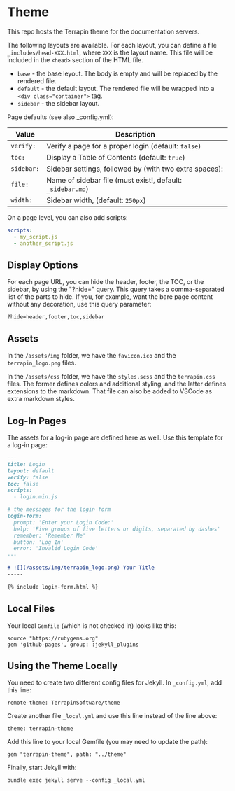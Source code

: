 # Theme

This repo hosts the Terrapin theme for the documentation servers.

The following layouts are available. For each layout, you can define a file `_includes/head-XXX.html`, where `XXX` is the layout name. This file will be included in the `<head>` section of the HTML file.

* `base` - the base leyout. The body is empty and will be replaced by the rendered file.
* `default` - the default layout. The rendered file will be wrapped into a `<div class="container">` tag.
* `sidebar` - the sidebar layout. 

Page defaults (see also _config.yml):

| Value | Description
| ----- | -----------
| `verify:` | Verify a page for a proper login (default: `false`)
| `toc:` | Display a Table of Contents (default: `true`)
| `sidebar:` | Sidebar settings, followed by (with two extra spaces):
| `file:` | Name of sidebar file (must exist!, default: `_sidebar.md`)
| `width:`  | Sidebar width, (default: `250px`)

On a page level, you can also add scripts:

```yaml
scripts:
  - my_script.js
  - another_script.js
```
## Display Options

For each page URL, you can hide the header, footer, the TOC, or the sidebar, by using the "?hide=" query. This query takes a comma-separated list of the parts to hide. If you, for example, want the bare page content without any decoration,
use this query parameter:

    ?hide=header,footer,toc,sidebar

## Assets

In the `/assets/img` folder, we have the `favicon.ico` and the `terrapin_logo.png` files.

In the `/assets/css` folder, we have the `styles.scss` and the `terrapin.css` files. The former defines colors and additional styling, and the latter defines extensions to the markdown. That file can also be added to VSCode as extra markdown styles.

## Log-In Pages

The assets for a log-in page are defined here as well. Use this template for a log-in page:

```markdown
---
title: Login
layout: default
verify: false
toc: false
scripts:
  - login.min.js

# the messages for the login form
login-form:
  prompt: 'Enter your Login Code:'
  help: 'Five groups of five letters or digits, separated by dashes'
  remember: 'Remember Me'
  button: 'Log In'
  error: 'Invalid Login Code'
---

# ![](/assets/img/terrapin_logo.png) Your Title
-----

{% include login-form.html %}
```
## Local Files

Your local `Gemfile` (which is not checked in) looks like this:

    source "https://rubygems.org"
    gem 'github-pages', group: :jekyll_plugins

## Using the Theme Locally

You need to create two different config files for Jekyll. In `_config.yml`, add this line:

    remote-theme: TerrapinSoftware/theme

Create another file `_local.yml` and use this line instead of the line above:

    theme: terrapin-theme

Add this line to your local Gemfile (you may need to update the path):

    gem "terrapin-theme", path: "../theme"

Finally, start Jekyll with:

    bundle exec jekyll serve --config _local.yml

